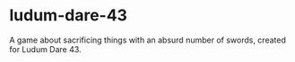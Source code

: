 # ludum-dare-43
A game about sacrificing things with an absurd number of swords, created for Ludum Dare 43.
